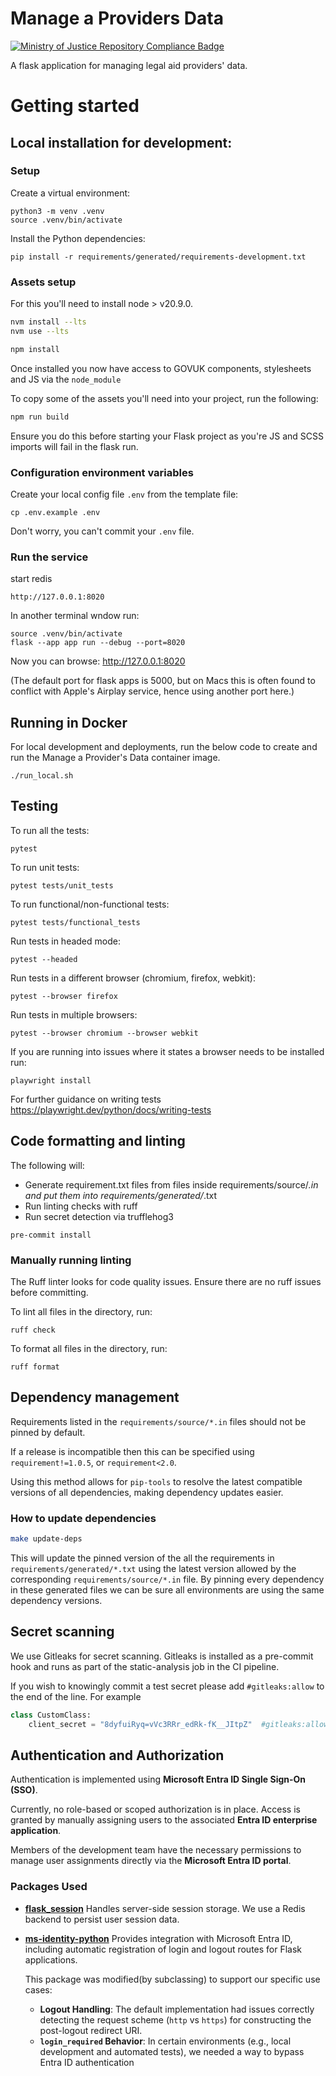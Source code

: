 # Manage a Providers Data

[![Ministry of Justice Repository Compliance Badge](https://github-community.service.justice.gov.uk/repository-standards/api/template-repository/badge)](https://github-community.service.justice.gov.uk/repository-standards/template-repository)

A flask application for managing legal aid providers' data.

# Getting started

## Local installation for development:

### Setup

Create a virtual environment:

```shell
python3 -m venv .venv
source .venv/bin/activate
```

Install the Python dependencies:
```
pip install -r requirements/generated/requirements-development.txt
```

### Assets setup

For this you'll need to install node > v20.9.0.

```bash
nvm install --lts
nvm use --lts
```

```bash
npm install
```

Once installed you now have access to GOVUK components, stylesheets and JS via the `node_module`

To copy some of the assets you'll need into your project, run the following:

```bash
npm run build
```

Ensure you do this before starting your Flask project as you're JS and SCSS imports will fail in the flask run.

### Configuration environment variables

Create your local config file `.env` from the template file:

```shell
cp .env.example .env
```

Don't worry, you can't commit your `.env` file.

### Run the service

start redis

```
http://127.0.0.1:8020
```

In another terminal wndow run:

```shell
source .venv/bin/activate
flask --app app run --debug --port=8020
```

Now you can browse: http://127.0.0.1:8020

(The default port for flask apps is 5000, but on Macs this is often found to conflict with Apple's Airplay service, hence using another port here.)

## Running in Docker

For local development and deployments, run the below code to create and run the Manage a Provider's Data container image.

```shell
./run_local.sh
```

## Testing

To run all the tests:

```shell
pytest
```

To run unit tests:

```shell
pytest tests/unit_tests
```

To run functional/non-functional tests:

```shell
pytest tests/functional_tests
```

Run tests in headed mode:

```shell
pytest --headed
```

Run tests in a different browser (chromium, firefox, webkit):

```shell
pytest --browser firefox
```

Run tests in multiple browsers:

```shell
pytest --browser chromium --browser webkit
```

If you are running into issues where it states a browser needs to be installed run:

```shell
playwright install
```

For further guidance on writing tests https://playwright.dev/python/docs/writing-tests

## Code formatting and linting
The following will:
- Generate requirement.txt files from files inside requirements/source/*.in and put them into requirements/generated/*.txt
- Run linting checks with ruff
- Run secret detection via trufflehog3

```shell
pre-commit install
```
### Manually running linting
The Ruff linter looks for code quality issues. Ensure there are no ruff issues before committing. 

To lint all files in the directory, run:

```shell
ruff check
```

To format all files in the directory, run:
```shell
ruff format
```

## Dependency management
Requirements listed in the `requirements/source/*.in` files should not be pinned by default.

If a release is incompatible then this can be specified using `requirement!=1.0.5`, or `requirement<2.0`.

Using this method allows for `pip-tools` to resolve the latest compatible versions of all dependencies, making dependency updates easier.

### How to update dependencies
```bash
make update-deps
```
This will update the pinned version of the all the requirements in `requirements/generated/*.txt` using the latest version
allowed by the corresponding `requirements/source/*.in` file.
By pinning every dependency in these generated files we can be sure all environments are using the same dependency versions.


## Secret scanning
We use Gitleaks for secret scanning. Gitleaks is installed as a pre-commit hook and runs as part of the static-analysis job in the CI pipeline.

If you wish to knowingly commit a test secret please add `#gitleaks:allow` to the end of the line.
For example
```python
class CustomClass:
    client_secret = "8dyfuiRyq=vVc3RRr_edRk-fK__JItpZ"  #gitleaks:allow
```

## Authentication and Authorization

Authentication is implemented using **Microsoft Entra ID Single Sign-On (SSO)**.

Currently, no role-based or scoped authorization is in place. Access is granted by manually assigning users to the associated **Entra ID enterprise application**.

Members of the development team have the necessary permissions to manage user assignments directly via the **Microsoft Entra ID portal**.

### Packages Used

- [**flask_session**](https://pypi.org/project/Flask-Session/)
  Handles server-side session storage. We use a Redis backend to persist user session data.

- [**ms-identity-python**](https://github.com/azure-samples/ms-identity-python)
  Provides integration with Microsoft Entra ID, including automatic registration of login and logout routes for Flask applications.

  This package was modified(by subclassing) to support our specific use cases:
  - **Logout Handling**: The default implementation had issues correctly detecting the request scheme (`http` vs `https`) for constructing the post-logout redirect URI.
  - **`login_required` Behavior**: In certain environments (e.g., local development and automated tests), we needed a way to bypass Entra ID authentication
